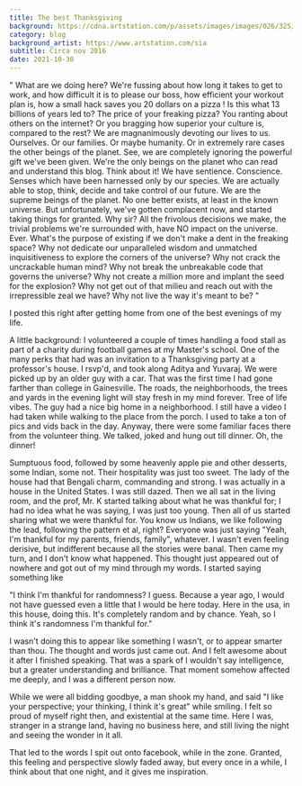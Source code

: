```yaml
---
title: The best Thanksgiving
background: https://cdna.artstation.com/p/assets/images/images/026/325/512/large/daniel-sia-doomcan.jpg
category: blog
background_artist: https://www.artstation.com/sia
subtitle: Circa nov 2016
date: 2021-10-30
---
```


" What are we doing here? We're fussing about how long it takes to get to work, and how difficult it is to please our boss, how efficient your workout plan is, how a small hack saves you 20 dollars on a pizza ! Is this what 13 billions of years led to? The price of your freaking pizza? You ranting about others on the internet? Or you bragging how superior your culture is, compared to the rest? We are magnanimously devoting our lives to us. Ourselves. Or our families. Or maybe humanity. Or in extremely rare cases the other beings of the planet. See, we are completely ignoring the powerful gift we've been given. We're the only beings on the planet who can read and understand this blog. Think about it! We have sentience. Conscience. Senses which have been harnessed only by our species. We are actually able to stop, think, decide and take control of our future. We are the supreme beings of the planet. No one better exists, at least in the known universe. But unfortunately, we've gotten complacent now, and started taking things for granted. Why sir? All the frivolous decisions we make, the trivial problems we're surrounded with, have NO impact on the universe. Ever. What's the purpose of existing if we don't make a dent in the freaking space? Why not dedicate our unparalleled wisdom and unmatched inquisitiveness to explore the corners of the universe? Why not crack the uncrackable human mind? Why not break the unbreakable code that governs the universe? Why not create a million more and implant the seed for the explosion? Why not get out of that milieu and reach out with the irrepressible zeal we have? Why not live the way it's meant to be? "



I posted this right after getting home from one of the best evenings of my life.



A little background: I volunteered a couple of times handling a food stall as part of a charity during football games at my Master's school. One of the many perks that had was an invitation to a Thanksgiving party at a professor's house. I rsvp'd, and took along Aditya and Yuvaraj. We were picked up by an older guy with a car. That was the first time I had gone farther than college in Gainesville. The roads, the neighborhoods, the trees and yards in the evening light will stay fresh in my mind forever. Tree of life vibes. The guy had a nice big home in a neighborhood. I still have a video I had taken while walking to the place from the porch. I used to take a ton of pics and vids back in the day. Anyway, there were some familiar faces there from the volunteer thing. We talked, joked and hung out till dinner. Oh, the dinner!

Sumptuous food, followed by some heavenly apple pie and other desserts, some Indian, some not. Their hospitality was just too sweet. The lady of the house had that Bengali charm, commanding and strong. I was actually in a house in the United States. I was still dazed. Then we all sat in the living room, and the prof, Mr. K started talking about what he was thankful for; I had no idea what he was saying, I was just too young. Then all of us started sharing what we were thankful for. You know us Indians, we like following the lead, following the pattern et al, right? Everyone was just saying "Yeah, I'm thankful for my parents, friends, family", whatever. I wasn't even feeling derisive, but indifferent because all the stories were banal. Then came my turn, and I don't know what happened. This thought just appeared out of nowhere and got out of my mind through my words. I started saying something like

"I think I'm thankful for randomness? I guess. Because a year ago, I would not have guessed even a little that I would be here today. Here in the usa, in this house, doing this. It's completely random and by chance. Yeah, so I think it's randomness I'm thankful for."

I wasn't doing this to appear like something I wasn't, or to appear smarter than thou. The thought and words just came out. And I felt awesome about it after I finished speaking. That was a spark of I wouldn't say intelligence, but a greater understanding and brilliance. That moment somehow affected me deeply, and I was a different person now.

While we were all bidding goodbye, a man shook my hand, and said "I like your perspective; your thinking, I think it's great" while smiling. I felt so proud of myself right then, and existential at the same time. Here I was, stranger in a strange land, having no business here, and still living the night and seeing the wonder in it all.

That led to the words I spit out onto facebook, while in the zone. Granted, this feeling and perspective slowly faded away, but every once in a while, I think about that one night, and it gives me inspiration.